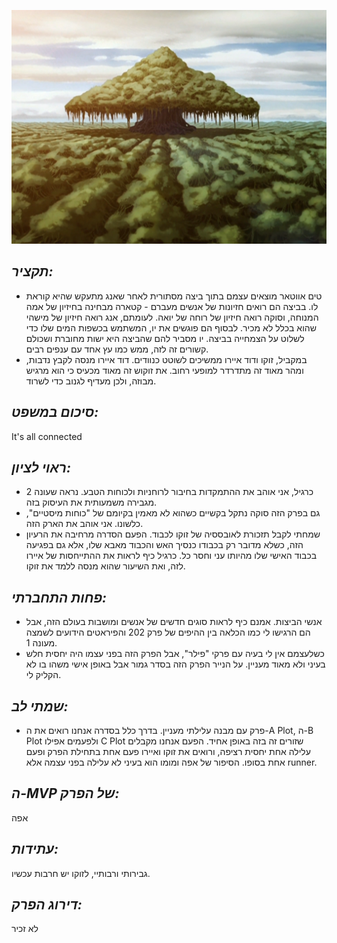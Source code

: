 ![](images/204.png "204")
## *תקציר:*
- טים אווטאר מוצאים עצמם בתוך ביצה מסתורית לאחר שאנג מתעקש שהיא קוראת לו. בביצה הם רואים חזיונות של אנשים מעברם - קטארה מבחינה בחיזיון של אמה המנוחה, וסוקה רואה חיזיון של רוחה של יואה. לעומתם, אנג רואה חיזיון של מישהי שהוא בכלל לא מכיר. לבסוף הם פוגשים את יו, המשתמש בכשפות המים שלו כדי לשלוט על הצמחייה בביצה. יו מסביר להם שהביצה היא ישות מחוברת ושכולם קשורים זה לזה, ממש כמו עץ אחד עם ענפים רבים. 
- במקביל, זוקו ודוד איירו ממשיכים לשוטט כנוודים. דוד איירו מנסה לקבץ נדבות, ומהר מאוד זה מתדרדר למופעי רחוב. את זוקוש זה מאוד מכעיס כי הוא מרגיש מבוזה, ולכן מעדיף לגנוב כדי לשרוד.

## *סיכום במשפט:*  
It's all connected

## *ראוי לציון:*  
- כרגיל, אני אוהב את ההתמקדות בחיבור לרוחניות ולכוחות הטבע. נראה שעונה 2 מגבירה משמעותית את העיסוק בזה.
- גם בפרק הזה סוקה נתקל בקשיים כשהוא לא מאמין בקיומם של "כוחות מיסטיים", כלשונו. אני אוהב את הארק הזה.
- שמחתי לקבל תזכורת לאובססיה של זוקו לכבוד. הפעם הסדרה מרחיבה את הרעיון הזה, כשלא מדובר רק בכבודו כנסיך האש והכבוד מאבא שלו, אלא גם בפגיעה בכבוד האישי שלו מהיותו עני וחסר כל. כרגיל כיף לראות את ההתייחסות של איירו לזה, ואת השיעור שהוא מנסה ללמד את זוקו.

## *פחות התחברתי:*
- אנשי הביצות. אמנם כיף לראות סוגים חדשים של אנשים ומושבות בעולם הזה, אבל הם הרגישו לי כמו הכלאה בין ההיפים של פרק 202 והפיראטים הידועים לשמצה מעונה 1.
- כשלעצמם אין לי בעיה עם פרקי "פילר", אבל הפרק הזה בפני עצמו היה יחסית חלש בעיני ולא מאוד מעניין. על הנייר הפרק הזה בסדר גמור אבל באופן אישי משהו בו לא הקליק לי.

## *שמתי לב:*
- פרק עם מבנה עלילתי מעניין. בדרך כלל בסדרה אנחנו רואים את ה-A Plot, ה-B Plot ולפעמים אפילו C Plot שזורים זה בזה באופן אחיד. הפעם אנחנו מקבלים עלילה אחת יחסית רציפה, ורואים את זוקו ואיירו פעם אחת בתחילת הפרק ופעם אחת בסופו. הסיפור של אפה ומומו הוא בעיני לא עלילה בפני עצמה אלא runner. 

## *ה-MVP של הפרק:*  
אפה

## *עתידות:*
גבירותי ורבותיי, לזוקו יש חרבות עכשיו.

## *דירוג הפרק:*  
לא זכיר

